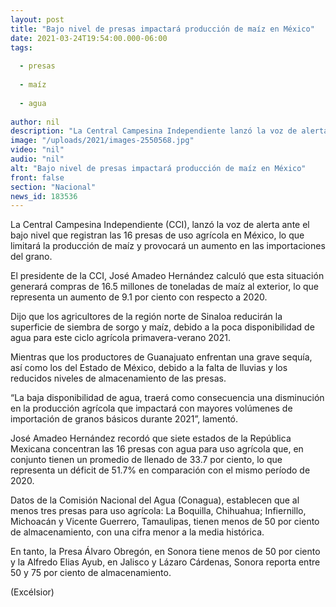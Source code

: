 ```yaml
---
layout: post
title: "Bajo nivel de presas impactará producción de maíz en México"
date: 2021-03-24T19:54:00.000-06:00
tags:
  
  - presas
  
  - maíz
  
  - agua
  
author: nil
description: "La Central Campesina Independiente lanzó la voz de alerta ante el bajo nivel que registran las 16 presas de uso agrícola en México, lo que limitará la producción de maíz"
image: "/uploads/2021/images-2550568.jpg"
video: "nil"
audio: "nil"
alt: "Bajo nivel de presas impactará producción de maíz en México"
front: false
section: "Nacional"
news_id: 183536
---
```


La Central Campesina Independiente (CCI), lanzó la voz de alerta ante el bajo nivel que registran las 16 presas de uso agrícola en México, lo que limitará la producción de maíz y provocará un aumento en las importaciones del grano.

El presidente de la CCI, José Amadeo Hernández calculó que esta situación generará compras de 16.5 millones de toneladas de maíz al exterior, lo que representa un aumento de 9.1 por ciento con respecto a 2020.

Dijo que los agricultores de la región norte de Sinaloa reducirán la superficie de siembra de sorgo y maíz, debido a la poca disponibilidad de agua para este ciclo agrícola primavera-verano 2021.

Mientras que los productores de Guanajuato enfrentan una grave sequía, así como los del Estado de México, debido a la falta de lluvias y los reducidos niveles de almacenamiento de las presas.

“La baja disponibilidad de agua, traerá como consecuencia una disminución en la producción agrícola que impactará con mayores volúmenes de importación de granos básicos durante 2021”, lamentó.


José Amadeo Hernández recordó que siete estados de la República Mexicana concentran las 16 presas con agua para uso agrícola que, en conjunto tienen un promedio de llenado de 33.7 por ciento, lo que representa un déficit de 51.7% en comparación con el mismo período de 2020.

Datos de la Comisión Nacional del Agua (Conagua), establecen que al menos tres presas para uso agrícola: La Boquilla, Chihuahua; Infiernillo, Michoacán y Vicente Guerrero, Tamaulipas, tienen menos de 50 por ciento de almacenamiento, con una cifra menor a la media histórica.

En tanto, la Presa Álvaro Obregón, en Sonora tiene menos de 50 por ciento y la Alfredo Elias Ayub, en Jalisco y Lázaro Cárdenas, Sonora reporta entre 50 y 75 por ciento de almacenamiento.

(Excélsior)